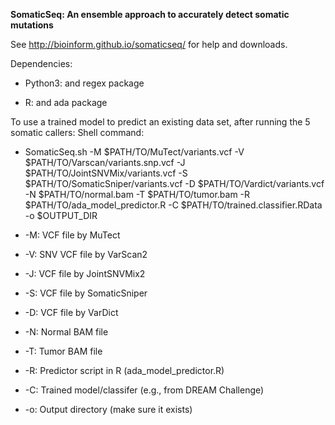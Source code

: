 <b>SomaticSeq: An ensemble approach to accurately detect somatic mutations</b>

See http://bioinform.github.io/somaticseq/ for help and downloads. 

Dependencies:
* Python3: and regex package

* R: and ada package


To use a trained model to predict an existing data set, after running the 5 somatic callers:
Shell command:
* SomaticSeq.sh -M $PATH/TO/MuTect/variants.vcf -V $PATH/TO/Varscan/variants.snp.vcf -J $PATH/TO/JointSNVMix/variants.vcf -S $PATH/TO/SomaticSniper/variants.vcf -D $PATH/TO/Vardict/variants.vcf \
-N $PATH/TO/normal.bam -T $PATH/TO/tumor.bam -R $PATH/TO/ada_model_predictor.R -C $PATH/TO/trained.classifier.RData -o $OUTPUT_DIR

* -M: VCF file by MuTect
* -V: SNV VCF file by VarScan2
* -J: VCF file by JointSNVMix2
* -S: VCF file by SomaticSniper
* -D: VCF file by VarDict
* -N: Normal BAM file
* -T: Tumor BAM file
* -R: Predictor script in R (ada_model_predictor.R)
* -C: Trained model/classifer (e.g., from DREAM Challenge)
* -o: Output directory (make sure it exists)
